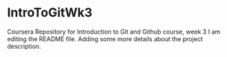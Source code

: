 # IntroToGitWk3
Coursera Repository for Introduction to Git and Github course, week 3
I am editing the README file. Adding some more details about the project description.
